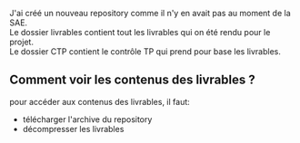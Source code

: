 J'ai créé un nouveau repository comme il n'y en avait pas au moment de la SAE.  
Le dossier livrables contient tout les livrables qui on été rendu pour le projet.  
Le dossier CTP contient le contrôle TP qui prend pour base les livrables.  

## Comment voir les contenus des livrables ?  

pour accéder aux contenus des livrables, il faut:  
  * télécharger l'archive du repository  
  * décompresser les livrables   
